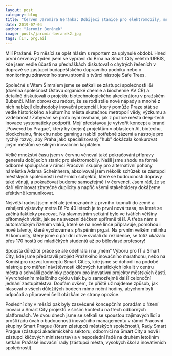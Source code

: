 ```yaml
---
layout: post
category: blog
title: "Červen Jaromíra Beránka: Dobíjecí stanice pro elektromobily, metro D a pražský inovační maraton"
date: 2019-07-04
author: "Jaromír Beránek"
image: posts/jaromir-beranek2.jpg
tags: [IT, prg.ai] 
---
```


Milí Pražané. Po měsíci se opět hlásím s reportem za uplynulé období. Hned první červnový týden jsem se vypravil do Brna na Smart City veletrh URBIS, kde jsem vedle účasti na přednáškách diskutoval o chytrých řešeních v dopravě se zástupci budapešťského dopravního podniku nebo o monitoringu zdravotního stavu stromů s tvůrci nástroje Safe Trees.

Společně s Vítem Šimralem jsme se setkali se zástupci společnosti i&i (dceřiná společnost Ústavu organické chemie a biochemie AV ČR) a detailně diskutovali o projektu biotechnologického akcelerátoru v pražském Bubenči. Mám obrovskou radost, že se rodí stále nové nápady a mnohé z nich nabízejí dlouhodobý inovační potenciál, který pomůže Praze stát se vedle historického a kulturního města skutečnou metropolí vědy, výzkumu a vzdělanosti! Zabývám se proto nyní úvahami, jak z pozice města deep-tech inovace systematicky podpořit. Mojí představou je vytvořit koncept a brand „Powered by Prague“, který by (nejen) projektům v oblastech AI, biotechu, blockchainu, fintechu nebo gamingu nabídl potřebné zázemí a nástroje pro rychlý rozvoj, aby Praha jako specializovaný "hub" dokázala konkurovat jiným městům se silným inovačním kapitálem.

Velké množství času jsem v červnu věnoval také pokračování přípravy generelu dobíjecích stanic pro elektromobily. Našli jsme shodu na formě odborné spolupráce v rámci Pracovní skupiny pro alternativní pohony náměstka Adama Scheinherra, absolvoval jsem několik schůzek se zástupci městských společností i externích subjektů, které se budoucnosti dopravy také věnují, a pokračovat budeme samozřejmě i v červenci. Jsem rád, že se daří eliminovat zbytečné duplicity a napříč všemi stakeholdery dokážeme efektivně komunikovat.

Největší radost jsem měl ale jednoznačně z prvního kopnutí do země a zahájení výstavby metra D! Po 40 letech je to první nová trasa, na které se začíná fakticky pracovat. Na slavnostním setkání bylo ve tvářích většiny přítomných vidět, jak se na svezení déčkem upřímně těší. A třeba nám s automatickým řízením vlaků, které se na nové lince připravuje, pomohou i nové talenty, které vychováme s přispěním prg.ai. Na prvním velkém mítinku AI komunity, který jsme o pár dní dříve svolali do rezidence, se totiž ukázalo přes 170 hostů od mladičkých studentů až po bělovlasé profesory!

Spousta důležité práce se ale odehrála i na „mém“ Výboru pro IT a Smart City, kde jsme představili projekt Pražského inovačního marathonu, nebo na Komisi pro rozvoj konceptu Smart Cities, kde jsme se dohodli na podobě nástroje pro měření návštěvnosti klíčových turistických lokalit v centru města a schválili podmínky podpory pro inovativní projekty městských částí. Vyvrcholením měsíčního cyklu však bylo samozřejmě další celonoční jednání zastupitelstva. Doufám ovšem, že příště už najdeme způsob, jak hlasovat o všech důležitých bodech mimo noční hodiny, abychom byli odpočatí a připravení čelit otázkám ze strany opozice.

Poslední dny v měsíci pak byly zasvěcené koncepčním poradám o řízení inovací a Smart City projektů v širším kontextu na třech odborných platformách. Ve dvou dnech jsme se setkali se spoustou zajímavých lidí a prošli řadu úvah o budoucnosti inovačního managementu v rámci Pracovní skupiny Smart Prague (fórum zástupců městských společností), Rady Smart Prague (zástupci akademického sektoru, odborníci na Smart City a nově i zástupci klíčových ministerstev) a v neposlední řadě na druhém letošním setkání Pražské inovační rady (zástupci města, vysokých škol a inovativních společností).

